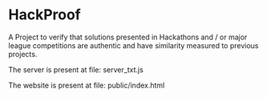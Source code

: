 # HackProof
A Project to verify that solutions presented in Hackathons and / or major league competitions are authentic and have similarity measured to previous projects.

The server is present at file: server_txt.js

The website is present at file: public/index.html

